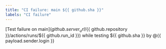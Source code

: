 ```yaml
---
title: "CI failure: main ${{ github.sha }}"
labels: "CI failure"
---
```


[Test failure on main](${{ github.server_url }}/${{ github.repository }}/actions/runs/${{ github.run_id }}) while testing ${{ github.sha }} by @{{ payload.sender.login }}
